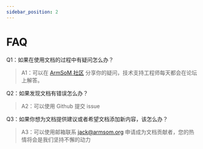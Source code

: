 ```yaml
---
sidebar_position: 2
---
```


#  FAQ

Q1：如果在使用文档的过程中有疑问怎么办？

> A1：可以在 [ArmSoM 社区](http://forum.armsom.org/) 分享你的疑问，技术支持工程师每天都会在论坛上解答。

Q2：如果发现文档有错误怎么办？

> A2：可以使用 Github 提交 issue

Q3：如果你想为文档提供建议或者希望文档添加新内容，该怎么办？

> A3：可以使用邮箱联系 jack@armsom.org 申请成为文档贡献者，您的热情将会是我们坚持不懈的动力

